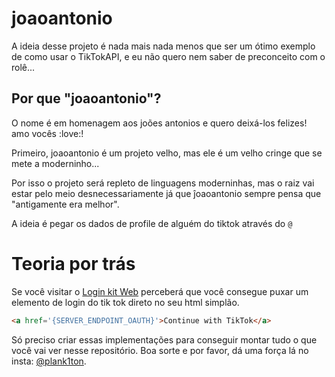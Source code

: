 # joaoantonio

A ideia desse projeto é nada mais nada menos que ser um ótimo exemplo de como usar o TikTokAPI, e eu não quero nem saber de preconceito com o rolê...

## Por que "joaoantonio"?

O nome é em homenagem aos joões antonios e quero deixá-los felizes! amo vocês :love:!

Primeiro, joaoantonio é um projeto velho, mas ele é um velho cringe que se mete a moderninho...

Por isso o projeto será repleto de linguagens moderninhas, mas o raiz vai estar pelo meio desnecessariamente já que ĵoaoantonio sempre pensa que "antigamente era melhor".

A ideia é pegar os dados de profile de alguém do tiktok através do `@`

# Teoria por trás

Se você visitar o [Login kit Web](https://developers.tiktok.com/doc/login-kit-web/) perceberá que você consegue puxar um elemento de login do tik tok direto no seu html simplão.

```html
<a href='{SERVER_ENDPOINT_OAUTH}'>Continue with TikTok</a>
```

Só preciso criar essas implementações para conseguir montar tudo o que você vai ver nesse repositório. Boa sorte e por favor, dá uma força lá no insta: [@plank1ton](https://instagram.com/plank1ton).
